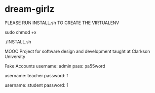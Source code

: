 dream-girlz
===========

PLEASE RUN INSTALL.sh TO CREATE THE VIRTUALENV


sudo chmod +x


./INSTALL.sh


MOOC Project for software design and development taught at Clarkson University


Fake Accounts
username: admin
pass: pa55word

username: teacher
password: 1

username: student
password: 1


